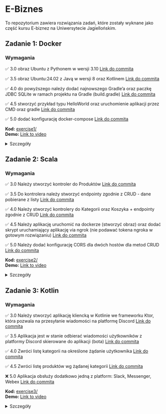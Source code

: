 # E-Biznes

To repozytorium zawiera rozwiązania zadań, które zostały wyknane jako część kursu E-biznez na Uniwersytecie Jagiellońskim.

## Zadanie 1: Docker

### Wymagania

✅ 3.0 obraz Ubuntu z Pythonem w wersji 3.10 [Link do commita](https://github.com/mikolajskalka/ebiznes/commit/38d83e5f86e7584c5ff8656dd642ae2a4bdecda8)

✅ 3.5 obraz Ubuntu:24.02 z Javą w wersji 8 oraz Kotlinem [Link do commita](https://github.com/mikolajskalka/ebiznes/commit/38d83e5f86e7584c5ff8656dd642ae2a4bdecda8)

✅ 4.0 do powyższego należy dodać najnowszego Gradle’a oraz paczkę JDBC SQLite w ramach projektu na Gradle (build.gradle) [Link do commita](https://github.com/mikolajskalka/ebiznes/commit/38d83e5f86e7584c5ff8656dd642ae2a4bdecda8)

✅ 4.5 stworzyć przykład typu HelloWorld oraz uruchomienie aplikacji przez CMD oraz gradle [Link do commita](https://github.com/mikolajskalka/ebiznes/commit/38d83e5f86e7584c5ff8656dd642ae2a4bdecda8)

✅ 5.0 dodać konfigurację docker-compose [Link do commita](https://github.com/mikolajskalka/ebiznes/commit/38d83e5f86e7584c5ff8656dd642ae2a4bdecda8)

**Kod:** [exercise1/](exercise1/)  
**Demo:** [Link to video](https://youtu.be/iuURFd7Obcg)

<details>
<summary>Szczegóły</summary>

- Ubuntu 24.04 obraz bazowy
- Java 8 (OpenJDK)
- Python 3.10
- Kotlin (zainstalowany za pomocą SDKMAN)
- Gradle 4.10.3

Kontener uruchamia prostą aplikację 'Hello World'.

### Uruchomienie

Aby zbudować i uruchomić aplikację:

```bash
cd exercise1
docker compose up
```

### Docker Image

Obraz Dockerowy wykonany w ramach zadania jest dostępny:
[mikolajskalka/java-hello-world-app:latest](https://hub.docker.com/repository/docker/mikolajskalka/java-hello-world-app/tags/latest/sha256-c5824510a94d5fdeedd1904e5ef0124b06fbc82af781cc287afa69949da041b3)

Obraz mozna pobrać bezpośrenio za pomocą komendy:

```bash
docker pull mikolajskalka/java-hello-world-app:latest
```
</details>

## Zadanie 2: Scala 

### Wymagania

✅ 3.0 Należy stworzyć kontroler do Produktów [Link do commita](https://github.com/mikolajskalka/ebiznes/commit/042876bbf19eb93206001a15830ccfadb92b9614)

✅ 3.5 Do kontrolera należy stworzyć endpointy zgodnie z CRUD - dane pobierane z listy [Link do commita](https://github.com/mikolajskalka/ebiznes/commit/5d0143b636a8c70979afa045fb846453ff6bd6a1)

✅ 4.0 Należy stworzyć kontrolery do Kategorii oraz Koszyka + endpointy zgodnie z CRUD [Link do commita](https://github.com/mikolajskalka/ebiznes/commit/4ba6ce4895430f227875005a57084a6e0225d574)

✅ 4.5 Należy aplikację uruchomić na dockerze (stworzyć obraz) oraz dodać skrypt uruchamiający aplikację via ngrok (nie podawać tokena ngroka w gotowym rozwiązaniu) [Link do commita](https://github.com/mikolajskalka/ebiznes/commit/a12303009787a739c76e3a655036dd2b87968d74)

✅ 5.0 Należy dodać konfigurację CORS dla dwóch hostów dla metod CRUD [Link do commita](https://github.com/mikolajskalka/ebiznes/commit/a12303009787a739c76e3a655036dd2b87968d74)

**Kod:** [exercise2/](exercise2/)  
**Demo:** [Link to video](https://youtu.be/bG1TK95_NV0)

<details>
<summary>Szczegóły</summary>

Prosta aplikacja e-commerce napisana w Scali z użyciem frameworka Play. Aplikacja zawiera kontrolery do zarządzania produktami, kategoriami i koszykiem.

### Running the Solution

Aby zbudować i uruchomić aplikację:

```bash
cd exercise2
docker compose up
```

Aplikacja będzie dostępna pod adresem: http://localhost:9000

### Wystawiane endpointy API

Aplikacja wystawia następujące endpointy API:
- `GET /products` - Pobierz wszystkie produkty
- `GET /products/:id` - Pobierz produkt o danym ID
- `PUT /products/:id` - Zaktualizuj produkt o danym ID
- `POST /products` - Dodaj nowy produkt
- `DELETE /products/:id` - Usuń produkt o danym ID
- `GET /categories` - Pobierz wszystkie kategorie
- `GET /categories/:id` - Pobierz kategorię o danym ID
- `PUT /categories/:id` - Zaktualizuj kategorię o danym ID
- `POST /categories` - Dodaj nową kategorię
- `DELETE /categories/:id` - Usuń kategorię o danym ID
- `GET /cart/:id` - Pobierz zawartość koszyka od danym ID
- `PUT /cart/:id` - Zaktualizuj produkt w koszyku o danym ID
- `POST /cart` - Dodaj produkt do koszyka
- `DELETE /cart/:id` - Usuń koszyk o danym ID
</details>

## Zadanie 3: Kotlin

### Wymagania

✅ 3.0 Należy stworzyć aplikację kliencką w Kotlinie we frameworku Ktor, która pozwala na przesyłanie wiadomości na platformę Discord [Link do commita](https://github.com/mikolajskalka/ebiznes/commit/adding_discord_bot)

✅ 3.5 Aplikacja jest w stanie odbierać wiadomości użytkowników z platformy Discord skierowane do aplikacji (bota) [Link do commita](https://github.com/mikolajskalka/ebiznes/commit/adding_discord_bot)

✅ 4.0 Zwróci listę kategorii na określone żądanie użytkownika [Link do commita](https://github.com/mikolajskalka/ebiznes/commit/adding_discord_bot)

✅ 4.5 Zwróci listę produktów wg żądanej kategorii [Link do commita](https://github.com/mikolajskalka/ebiznes/commit/adding_discord_bot)

❌ 5.0 Aplikacja obsłuży dodatkowo jedną z platform: Slack, Messenger, Webex [Link do commita](https://github.com/mikolajskalka/ebiznes/commit/adding_discord_bot)

**Kod:** [exercise3/](exercise3/)  
**Demo:** [Link to video](https://youtu.be/FQpDc7ekEng)

<details>
<summary>Szczegóły</summary>

Aplikacja została zbudowana w języku Kotlin z użyciem następujących technologii:
- Framework Ktor do tworzenia API RESTowych
- JDA (Java Discord API) do komunikacji z platformą Discord
- Docker do konteneryzacji aplikacji

### Funkcjonalności

Bot Discord obsługuje następujące komendy:
- `!categories` - Wyświetla listę wszystkich kategorii produktów
- `!products <category_id>` - Wyświetla produkty z wybranej kategorii
- `!help` - Wyświetla listę dostępnych komend

### Uruchomienie aplikacji

Aby uruchomić aplikację, należy ustawić odpowiednie zmienne środowiskowe:
- `DISCORD_TOKEN` - Token bota Discord

```bash
# Uruchomienie za pomocą Docker Compose
cd exercise3
docker compose up
```

Po uruchomieniu, aplikacja będzie dostępna pod adresem http://localhost:8080 i obsługuje następujące endpointy:
- `GET /health` - Sprawdzenie stanu aplikacji
- `GET /send-discord-message?channelId=<id>&message=<text>` - Wysłanie wiadomości na kanał Discord

</details>